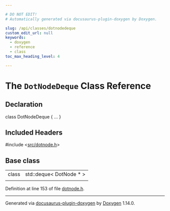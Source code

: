 ```yaml
---

# DO NOT EDIT!
# Automatically generated via docusaurus-plugin-doxygen by Doxygen.

slug: /api/classes/dotnodedeque
custom_edit_url: null
keywords:
  - doxygen
  - reference
  - class
toc_max_heading_level: 4

---
```


<div class="doxyPage">

# The `DotNodeDeque` Class Reference



## Declaration

<div class="doxyDeclaration">
class DotNodeDeque { ... }
</div>

## Included Headers

<div class="doxyIncludesList">#include &lt;<a href="/web-doxygen/docs/api/files/src/dotnode-h">src/dotnode.h</a>&gt;
</div>

## Base class

<table class="doxyMembersIndex">

<tr class="doxyMemberIndexItem">
<td class="doxyMemberIndexItemType" align="left" valign="top">class</td>
<td class="doxyMemberIndexItemName" align="left" valign="top">std::deque&lt; DotNode &#42; &gt;</td>
</tr>
<tr class="doxyMemberIndexSeparator">
<td class="doxyMemberIndexSeparator" colspan="2"></td>
</tr>

</table>


<p>Definition at line 153 of file <a href="/web-doxygen/docs/api/files/src/dotnode-h">dotnode.h</a>.</p>

<hr/>

<p class="doxyGeneratedBy">Generated via <a href="https://github.com/xpack/docusaurus-plugin-doxygen">docusaurus-plugin-doxygen</a> by <a href="https://www.doxygen.nl">Doxygen</a> 1.14.0.</p>

</div>

